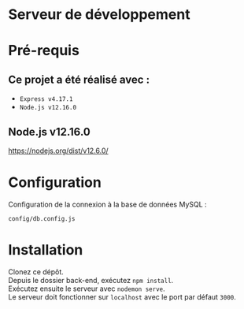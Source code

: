 # Serveur de développement

Pré-requis
============

Ce projet a été réalisé avec :
---------------------------
- `Express v4.17.1`
- `Node.js v12.16.0`

Node.js v12.16.0
---------------------------
https://nodejs.org/dist/v12.6.0/


Configuration
============
Configuration de la connexion à la base de données MySQL :
```
config/db.config.js
```

Installation
============

Clonez ce dépôt.<br>
Depuis le dossier back-end, exécutez `npm install`.<br>
Exécutez ensuite le serveur avec `nodemon serve`.<br>
Le serveur doit fonctionner sur `localhost` avec le port par défaut `3000`.<br>